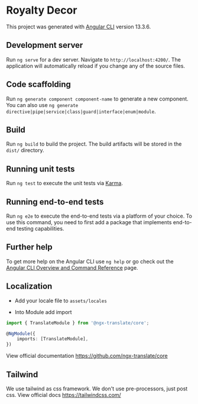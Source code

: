 # Royalty Decor

This project was generated with [Angular CLI](https://github.com/angular/angular-cli) version 13.3.6.

## Development server

Run `ng serve` for a dev server. Navigate to `http://localhost:4200/`. The application will automatically reload if you change any of the source files.

## Code scaffolding

Run `ng generate component component-name` to generate a new component. You can also use `ng generate directive|pipe|service|class|guard|interface|enum|module`.

## Build

Run `ng build` to build the project. The build artifacts will be stored in the `dist/` directory.

## Running unit tests

Run `ng test` to execute the unit tests via [Karma](https://karma-runner.github.io).

## Running end-to-end tests

Run `ng e2e` to execute the end-to-end tests via a platform of your choice. To use this command, you need to first add a package that implements end-to-end testing capabilities.

## Further help

To get more help on the Angular CLI use `ng help` or go check out the [Angular CLI Overview and Command Reference](https://angular.io/cli) page.

## Localization
- Add your locale file to `assets/locales`

- Into Module add import  
```ts
import { TranslateModule } from '@ngx-translate/core';

@NgModule({
    imports: [TranslateModule],
})
```

View official documentation https://github.com/ngx-translate/core

## Tailwind
We use tailwind as css framework. We don't use pre-processors, just post css.
View official docs https://tailwindcss.com/
